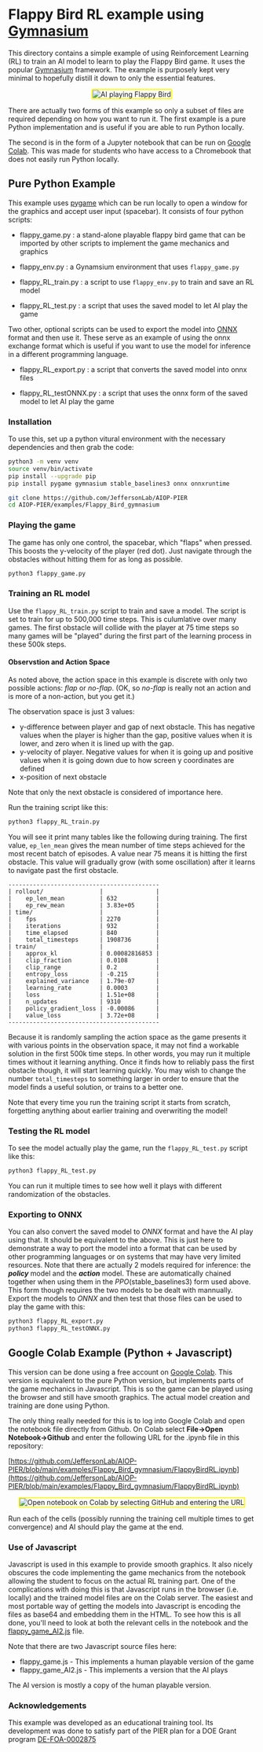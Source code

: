 
# Flappy Bird RL example using [Gymnasium](https://gymnasium.farama.org)

This directory contains a simple example of using Reinforcement Learning (RL) to train an AI model to learn to play the Flappy Bird game. It uses the popular [Gymnasium](https://gymnasium.farama.org) framework. The example is purposely kept very minimal to hopefully distill it down to only the essential features.


<p align="center">
  <img src="../../doc/flappy_bird_ai.gif" alt="AI playing Flappy Bird" style="border: 2px solid yellow;">
</p>

There are actually two forms of this example so only a subset of files are required depending on how you want to run it. The first example is a pure Python implementation and is useful if you are able to run Python locally. 

The second is in the form of a Jupyter notebook that can be run on [Google Colab](https://colab.research.google.com/). This was made for students who have access to a Chromebook that does not easily run Python locally.

## Pure Python Example

This example uses [pygame](https://www.pygame.org/docs/) which can be run locally to open a window for the graphics and accept user input (spacebar). It consists of four python scripts:

- flappy_game.py : a stand-alone playable flappy bird game that can be imported by other scripts to implement the game mechanics and graphics

- flappy_env.py : a Gynamsium environment that uses `flappy_game.py`

- flappy_RL_train.py : a script to use `flappy_env.py` to train and save an RL model

- flappy_RL_test.py : a script that uses the saved model to let AI play the game

Two other, optional scripts can be used to export the model into [ONNX](https://onnx.ai/) format and then use it. These serve as an example of using the onnx exchange format which is useful if you want to use the model for inference in a different programming language.

- flappy_RL_export.py : a script that converts the saved model into onnx files

- flappy_RL_testONNX.py : a script that uses the onnx form of the saved model to let AI play the game


### Installation

To use this, set up a python vitural environment with the necessary dependencies and then grab the code:

~~~bash
python3 -m venv venv
source venv/bin/activate
pip install --upgrade pip
pip install pygame gymnasium stable_baselines3 onnx onnxruntime

git clone https://github.com/JeffersonLab/AIOP-PIER
cd AIOP-PIER/examples/Flappy_Bird_gymnasium
~~~

### Playing the game

The game has only one control, the spacebar, which "flaps" when pressed. This boosts the y-velocity of the player (red dot). Just navigate through the obstacles without hitting them for as long as possible.

~~~bash
python3 flappy_game.py
~~~

### Training an RL model

Use the `flappy_RL_train.py` script to train and save a model. The script is set to train for up to 500,000 time steps. This is culumlative over many games. The first obstacle will collide with the player at 75 time steps so many games will be "played" during the first part of the learning process in these 500k steps.

#### Observstion and Action Space
As noted above, the action space in this example is discrete with only two possible actions: *flap* or *no-flap*. (OK, so *no-flap* is really not an action and is more of a non-action, but you get it.)

The observation space is just 3 values:
- y-difference between player and gap of next obstacle. This has negative values when the player is higher than the gap, positive values when it is lower, and zero when it is lined up with the gap.
- y-velocity of player. Negative values for when it is going up and positive values when it is going down due to how screen y coordinates are defined
- x-position of next obstacle

Note that only the next obstacle is considered of importance here. 

Run the training script like this:

~~~bash
python3 flappy_RL_train.py
~~~

You will see it print many tables like the following during training. The first value, `ep_len_mean` gives the mean number of time steps achieved for the most recent batch of episodes. A value near 75 means it is hitting the first obstacle. This value will gradually grow (with some oscillation) after it learns to navigate past the first obstacle.

```
-------------------------------------------
| rollout/                |               |
|    ep_len_mean          | 632           |
|    ep_rew_mean          | 3.83e+05      |
| time/                   |               |
|    fps                  | 2270          |
|    iterations           | 932           |
|    time_elapsed         | 840           |
|    total_timesteps      | 1908736       |
| train/                  |               |
|    approx_kl            | 0.00082816853 |
|    clip_fraction        | 0.0108        |
|    clip_range           | 0.2           |
|    entropy_loss         | -0.215        |
|    explained_variance   | 1.79e-07      |
|    learning_rate        | 0.0003        |
|    loss                 | 1.51e+08      |
|    n_updates            | 9310          |
|    policy_gradient_loss | -0.00086      |
|    value_loss           | 3.72e+08      |
-------------------------------------------
```

Because it is randomly sampling the action space as the game presents it with various points in the observation space, it may not find a workable solution in the first 500k time steps. In other words, you may run it multiple times without it learning anything. Once it finds how to reliably pass the first obstacle though, it will start learning quickly. You may wish to change the number `total_timesteps` to something larger in order to ensure that the model finds a useful solution, or trains to a better one.

Note that every time you run the training script it starts from scratch, forgetting anything about earlier training and overwriting the model!

### Testing the RL model

To see the model actually play the game, run the `flappy_RL_test.py` script like this:

~~~bash
python3 flappy_RL_test.py
~~~

You can run it multiple times to see how well it plays with different randomization of the obstacles.

### Exporting to ONNX
You can also convert the saved model to *ONNX* format and have the AI play using that. It should be equivalent to the above. This is just here to demonstrate a way to port the model into a format that can be used by other programming languages or on systems that may have very limited resources. Note that there are actually 2 models required for inference: the ***policy*** model and the ***action*** model. These are automatically chained together when using them in the *PPO*(stable_baselines3) form used above. This form though requires the two models to be dealt with mannually. Export the models to *ONNX* and then test that those files can be used to play the game with this:

~~~bash
python3 flappy_RL_export.py
python3 flappy_RL_testONNX.py
~~~


## Google Colab Example (Python + Javascript)

This version can be done using a free account on [Google Colab](https://colab.research.google.com/).
This version is equivalent to the pure Python version, but implements parts of the game mechanics in Javascript. This is so the game can be played using the browser and still have smooth graphics. The actual model creation and training are done using Python.

The only thing really needed for this is to log into Google Colab and open the notebook file directly from Github. On Colab select **File->Open Notebook->Github** and enter the following URL for the .ipynb file in this repository:

[https://github.com/JeffersonLab/AIOP-PIER/blob/main/examples/Flappy_Bird_gymnasium/FlappyBirdRL.ipynb](https://github.com/JeffersonLab/AIOP-PIER/blob/main/examples/Flappy_Bird_gymnasium/FlappyBirdRL.ipynb)

<p align="center">
  <img src="../../doc/flappy_bird_ai_colab1.png" alt="Open notebook on Colab by selecting GitHub and entering the URL" style="border: 2px solid yellow;">
</p>

Run each of the cells (possibly running the training cell multiple times to get convergence) and AI should play the game at the end.

### Use of Javascript
Javascript is used in this example to provide smooth graphics. It also nicely obscures the code implementing the game mechanics from the notebook allowing the student to focus on the actual RL training part. One of the complications with doing this is that Javascript runs in the browser (i.e. locally) and the trained model files are on the Colab server. The easiest and most portable way of getting the models into Javascript is encoding the files as base64 and embedding them in the HTML. To see how this is all done, you'll need to look at both the relevant cells in the notebook and the [flappy_game_AI2.js](flappy_game_AI2.js) file.

Note that there are two Javascript source files here:

- flappy_game.js - This implements a human playable version of the game
- flappy_game_AI2.js - This implements a version that the AI plays

The AI version is mostly a copy of the human playable version.

### Acknowledgements
This example was developed as an educational training tool. Its development was done to satisfy part of the PIER plan for a DOE Grant program [DE-FOA-0002875](https://science.osti.gov/np/-/media/grants/pdf/foas/2023/SC_FOA_0002875.pdf) 
